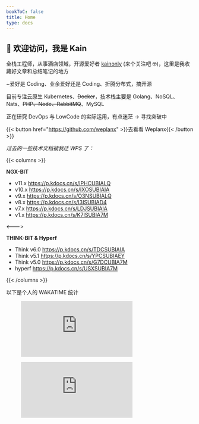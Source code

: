 ```yaml
---
bookToC: false
title: Home
type: docs
---
```


## 👋 欢迎访问，我是 Kain

全栈工程师，从事酒店领域，开源爱好者 [kainonly](https://github.com/kainonly) (来个关注吧 🤓)，这里是我收藏好文章和总结笔记的地方

~爱好是 Coding、业余爱好还是 Coding、折腾分布式，搞开源

目前专注云原生 Kubernetes、~~Docker~~，技术栈主要是 Golang、NoSQL、Nats、~~PHP、Node、RabbitMQ~~、MySQL

正在研究 DevOps 与 LowCode 的实际运用，有点迷茫 -> 寻找突破中

{{< button href="https://github.com/weplanx" >}}去看看 Weplanx{{< /button >}}

*过去的一些技术文档被我迁 WPS 了：*

{{< columns >}}

**NGX-BIT**

- v11.x https://p.kdocs.cn/s/IPHCUBIALQ
- v10.x https://p.kdocs.cn/s/IXOSUBIAIA
- v9.x https://p.kdocs.cn/s/O3NSUBIALQ
- v8.x https://p.kdocs.cn/s/I3ISUBIAD4
- v7.x https://p.kdocs.cn/s/LDJSUBIAIA
- v1.x https://p.kdocs.cn/s/K7ISUBIA7M

<--->

**THINK-BIT & Hyperf**

- Think v6.0 https://p.kdocs.cn/s/TDCSUBIAIA
- Think v5.1 https://p.kdocs.cn/s/YPCSUBIAEY
- Think v5.0 https://p.kdocs.cn/s/G7DCUBIA7M
- hyperf https://p.kdocs.cn/s/USXSUBIA7M

{{< /columns >}}

以下是个人的 WAKATIME 统计

<figure><embed src="https://wakatime.com/share/@af41afe2-6df2-4059-b756-c24617adfa03/f9e3ef4d-6c8f-41d6-bed7-0f1cfd57d6c7.svg"></embed></figure>
<figure><embed src="https://wakatime.com/share/@af41afe2-6df2-4059-b756-c24617adfa03/72f37a1c-4672-4140-9599-1655e14df4ac.svg"></embed></figure>
